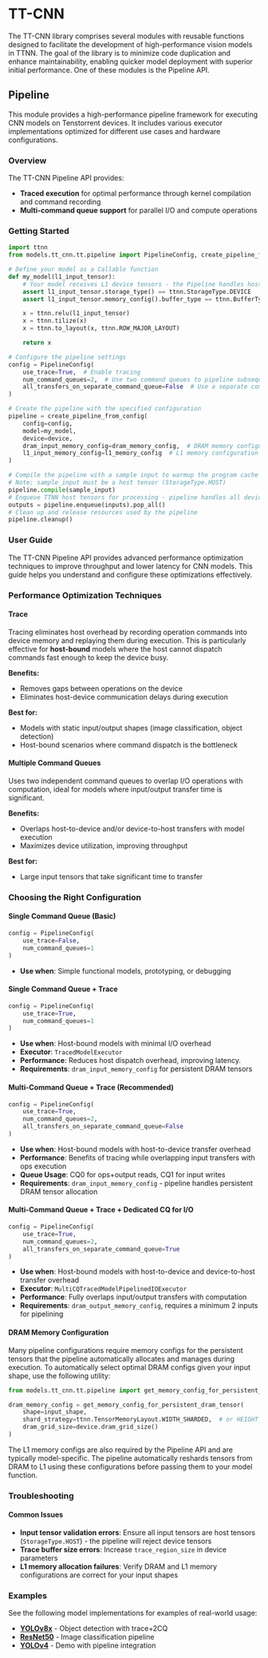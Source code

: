 # TT-CNN

The TT-CNN library comprises several modules with reusable functions designed to facilitate the development of high-performance vision models in TTNN. The goal of the library is to minimize code duplication and enhance maintainability, enabling quicker model deployment with superior initial performance. One of these modules is the Pipeline API.

## Pipeline

This module provides a high-performance pipeline framework for executing CNN models on Tenstorrent devices. It includes various executor implementations optimized for different use cases and hardware configurations.

### Overview

The TT-CNN Pipeline API provides:
- **Traced execution** for optimal performance through kernel compilation and command recording
- **Multi-command queue support** for parallel I/O and compute operations

### Getting Started

```python
import ttnn
from models.tt_cnn.tt.pipeline import PipelineConfig, create_pipeline_from_config

# Define your model as a Callable function
def my_model(l1_input_tensor):
    # Your model receives L1 device tensors - the Pipeline handles host-to-device transfers automatically
    assert l1_input_tensor.storage_type() == ttnn.StorageType.DEVICE
    assert l1_input_tensor.memory_config().buffer_type == ttnn.BufferType.L1

    x = ttnn.relu(l1_input_tensor)
    x = ttnn.tilize(x)
    x = ttnn.to_layout(x, ttnn.ROW_MAJOR_LAYOUT)

    return x

# Configure the pipeline settings
config = PipelineConfig(
    use_trace=True,  # Enable tracing
    num_command_queues=2,  # Use two command queues to pipeline subsequent model runs
    all_transfers_on_separate_command_queue=False  # Use a separate command queue for all data transfers
)

# Create the pipeline with the specified configuration
pipeline = create_pipeline_from_config(
    config=config,
    model=my_model,
    device=device,
    dram_input_memory_config=dram_memory_config,  # DRAM memory configuration for input
    l1_input_memory_config=l1_memory_config  # L1 memory configuration for input
)

# Compile the pipeline with a sample input to warmup the program cache and record traces (if needed)
# Note: sample_input must be a host tensor (StorageType.HOST)
pipeline.compile(sample_input)
# Enqueue TTNN host tensors for processing - pipeline handles all device transfers automatically
outputs = pipeline.enqueue(inputs).pop_all()
# Clean up and release resources used by the pipeline
pipeline.cleanup()
```

### User Guide

The TT-CNN Pipeline API provides advanced performance optimization techniques to improve throughput and lower latency for CNN models. This guide helps you understand and configure these optimizations effectively.

### Performance Optimization Techniques

#### Trace
 Tracing eliminates host overhead by recording operation commands into device memory and replaying them during execution. This is particularly effective for **host-bound** models where the host cannot dispatch commands fast enough to keep the device busy.

**Benefits:**
- Removes gaps between operations on the device
- Eliminates host-device communication delays during execution

**Best for:**
- Models with static input/output shapes (image classification, object detection)
- Host-bound scenarios where command dispatch is the bottleneck

#### Multiple Command Queues
Uses two independent command queues to overlap I/O operations with computation, ideal for models where input/output transfer time is significant.

**Benefits:**
- Overlaps host-to-device and/or device-to-host transfers with model execution
- Maximizes device utilization, improving throughput

**Best for:**
- Large input tensors that take significant time to transfer

### Choosing the Right Configuration

#### Single Command Queue (Basic)
```python
config = PipelineConfig(
    use_trace=False,
    num_command_queues=1
)
```
- **Use when**: Simple functional models, prototyping, or debugging

#### Single Command Queue + Trace
```python
config = PipelineConfig(
    use_trace=True,
    num_command_queues=1
)
```
- **Use when**: Host-bound models with minimal I/O overhead
- **Executor**: `TracedModelExecutor`
- **Performance**: Reduces host dispatch overhead, improving latency.
- **Requirements**: `dram_input_memory_config` for persistent DRAM tensors

#### Multi-Command Queue + Trace (Recommended)
```python
config = PipelineConfig(
    use_trace=True,
    num_command_queues=2,
    all_transfers_on_separate_command_queue=False
)
```
- **Use when**: Host-bound models with host-to-device transfer overhead
- **Performance**: Benefits of tracing while overlapping input transfers with ops execution
- **Queue Usage**: CQ0 for ops+output reads, CQ1 for input writes
- **Requirements**: `dram_input_memory_config` - pipeline handles persistent DRAM tensor allocation

#### Multi-Command Queue + Trace + Dedicated CQ for I/O
```python
config = PipelineConfig(
    use_trace=True,
    num_command_queues=2,
    all_transfers_on_separate_command_queue=True
)
```
- **Use when**: Host-bound models with host-to-device and device-to-host transfer overhead
- **Executor**: `MultiCQTracedModelPipelinedIOExecutor`
- **Performance**: Fully overlaps input/output transfers with computation
- **Requirements**: `dram_output_memory_config`, requires a minimum 2 inputs for pipelining

#### DRAM Memory Configuration
Many pipeline configurations require memory configs for the persistent tensors that the pipeline automatically allocates and manages during execution. To automatically select optimal DRAM configs given your input shape, use the following utility:

```python
from models.tt_cnn.tt.pipeline import get_memory_config_for_persistent_dram_tensor

dram_memory_config = get_memory_config_for_persistent_dram_tensor(
    shape=input_shape,
    shard_strategy=ttnn.TensorMemoryLayout.WIDTH_SHARDED,  # or HEIGHT_SHARDED
    dram_grid_size=device.dram_grid_size()
)
```

The L1 memory configs are also required by the Pipeline API and are typically model-specific. The pipeline automatically reshards tensors from DRAM to L1 using these configurations before passing them to your model function.

### Troubleshooting

#### Common Issues
- **Input tensor validation errors**: Ensure all input tensors are host tensors (`StorageType.HOST`) - the pipeline will reject device tensors
- **Trace buffer size errors**: Increase `trace_region_size` in device parameters
- **L1 memory allocation failures**: Verify DRAM and L1 memory configurations are correct for your input shapes

### Examples

See the following model implementations for examples of real-world usage:

- **[YOLOv8x](models/demos/yolov8x/tests/perf/test_e2e_performant.py)** - Object detection with trace+2CQ
- **[ResNet50](models/demos/ttnn_resnet/tests/perf_e2e_resnet50.py)** - Image classification pipeline
- **[YOLOv4](models/demos/yolov4/demo.py)** - Demo with pipeline integration
